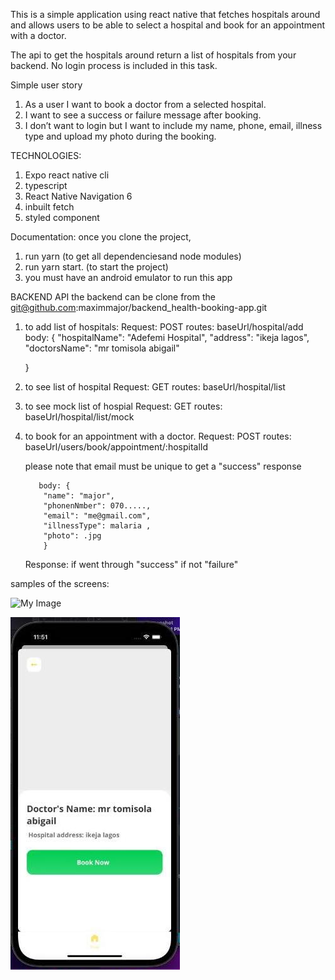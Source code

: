 This is a simple application using react native that fetches hospitals
around and allows users to be able to select a hospital and book for
an appointment with a doctor. 

The api to get the hospitals around return a list of hospitals from your backend.
No login process is included in this task.


Simple user story
1. As a user I want to book a doctor from a selected hospital.
2. I want to see a success or failure message after booking.
3. I don’t want to login but I want to include my name, phone, email,
   illness type and upload my photo during the booking.

TECHNOLOGIES:
1. Expo react native cli
2. typescript
3. React Native Navigation 6
4. inbuilt fetch
5. styled component


Documentation: once you clone the project,
1. run yarn (to get all dependenciesand node modules)
2. run yarn start. (to start the project)
3. you must have an android emulator to run this app



BACKEND API
the backend can be clone from the
git@github.com:maximmajor/backend_health-booking-app.git


1.  to add list of hospitals:
    Request: POST
    routes: baseUrl/hospital/add
          body: {
            "hospitalName": "Adefemi Hospital",
            "address": "ikeja lagos",
            "doctorsName": "mr tomisola abigail"

    }

2.  to see list of hospital
    Request: GET
    routes: baseUrl/hospital/list

3.  to see mock list of hospial
    Request: GET
    routes: baseUrl/hospital/list/mock


4.  to book for an appointment with a doctor.
    Request: POST
    routes: baseUrl/users/book/appointment/:hospitalId

    please note that email must be unique to get a "success" response

           body: {
            "name": "major",
            "phonenNmber": 070.....,
            "email": "me@gmail.com",
            "illnessType": malaria ,
            "photo": .jpg
            }

    Response:
    if went through "success"
    if not "failure"

samples of the screens:


![My Image](/istImage.jpeg”)


![My Image](/third.jpeg)




